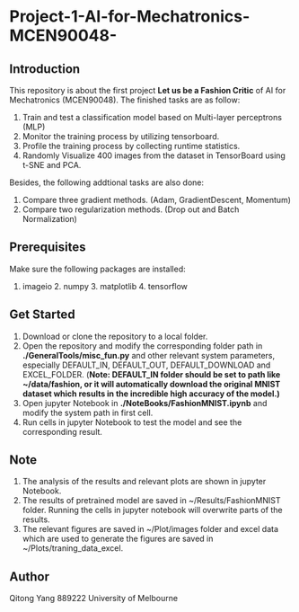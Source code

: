# Project-1-AI-for-Mechatronics-MCEN90048-
## Introduction
This repository is about the first project **Let us be a Fashion Critic** of AI for Mechatronics (MCEN90048).
The finished tasks are as follow:
1. Train and test a classification model based on Multi-layer perceptrons (MLP)
2. Monitor the training process by utilizing tensorboard.
3. Profile the training process by collecting runtime statistics.
4. Randomly Visualize 400 images from the dataset in TensorBoard using t-SNE and PCA.

Besides, the following addtional tasks are also done:
1. Compare three gradient methods. (Adam, GradientDescent, Momentum)
2. Compare two regularization methods. (Drop out and Batch Normalization)
## Prerequisites
Make sure the following packages are installed:
1. imageio 2. numpy 3. matplotlib 4. tensorflow
## Get Started
1. Download or clone the repository to a local folder.
2. Open the repository and modify the corresponding folder path in **./GeneralTools/misc_fun.py** and other relevant system parameters,
especially DEFAULT_IN, DEFAULT_OUT, DEFAULT_DOWNLOAD and EXCEL_FOLDER.
(**Note: DEFAULT_IN folder should be set to path like ~/data/fashion, or it will automatically download the original MNIST dataset 
which results in the incredible high accuracy of the model.)**
3. Open jupyter Notebook in **./NoteBooks/FashionMNIST.ipynb** and modify the system path in first cell.
4. Run cells in jupyter Notebook to test the model and see the corresponding result.

## Note
1. The analysis of the results and relevant plots are shown in jupyter Notebook.
2. The results of pretrained model are saved in ~/Results/FashionMNIST folder. Running the cells in jupyter notebook will overwrite parts of the results.
3. The relevant figures are saved in ~/Plot/images folder and excel data which are used to generate the figures are saved in ~/Plots/traning_data_excel.

## Author
Qitong Yang 889222 University of Melbourne

